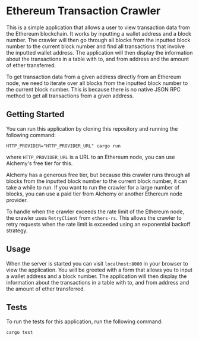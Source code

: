 # Ethereum Transaction Crawler

This is a simple application that allows a user to view transaction data from the Ethereum blockchain. It works by inputting a wallet address and a block number. The crawler will then go through all blocks from the inputted block number to the current block number and find all transactions that involve the inputted wallet address. The application will then display the information about the transactions in a table with to, and from address and the amount of ether transferred.

To get transaction data from a given address directly from an Ethereum node, we need to iterate over all blocks from the inputted block number to the current block number. This is because there is no native JSON RPC method to get all transactions from a given address.

## Getting Started

You can run this application by cloning this repository and running the following command:

`HTTP_PROVIDER="HTTP_PROVIDER_URL" cargo run`

where `HTTP_PROVIDER_URL` is a URL to an Ethereum node, you can use Alchemy's free tier for this.

Alchemy has a generous free tier, but because this crawler runs through all blocks from the inputted block number to the current block number, it can take a while to run. If you want to run the crawler for a large number of blocks, you can use a paid tier from Alchemy or another Ethereum node provider.

To handle when the crawler exceeds the rate limit of the Ethereum node, the crawler uses `RetryClient` from `ethers-rs`. This allows the crawler to retry requests when the rate limit is exceeded using an exponential backoff strategy.

## Usage

When the server is started you can visit `localhost:8000` in your browser to view the application. You will be greeted with a form that allows you to input a wallet address and a block number. The application will then display the information about the transactions in a table with to, and from address and the amount of ether transferred.

## Tests

To run the tests for this application, run the following command:

`cargo test`
